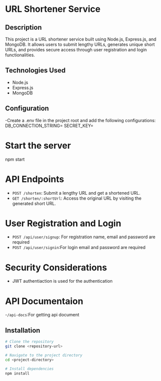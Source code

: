 # URL Shortener Service

## Description

This project is a URL shortener service built using Node.js, Express.js, and MongoDB. It allows users to submit lengthy URLs, generates unique short URLs, and provides secure access through user registration and login functionalities.

## Technologies Used

- Node.js
- Express.js
- MongoDB

## Configuration
-Create a .env file in the project root and add the following configurations:
DB_CONNECTION_STRING=<your-database-connection-string>
SECRET_KEY=<your-secret-key-for-authentication>

# Start the server
npm start

# API Endpoints
- `POST /shorten`: Submit a lengthy URL and get a shortened URL.
- `GET /shorten/:shortUrl`: Access the original URL by visiting the generated short URL.

# User Registration and Login

- `POST /api/user/signup`: For registration name, email and password are required
- `POST /api/user/signin`:For login email and password are required

# Security Considerations
- JWT authentiaction is used for the authentication

# API Documentaion 
-`/api-docs`:For getting api document

## Installation

```bash
# Clone the repository
git clone <repository-url>

# Navigate to the project directory
cd <project-directory>

# Install dependencies
npm install
